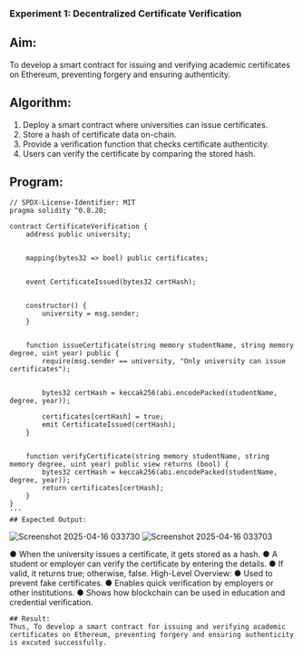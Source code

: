 ### Experiment 1: Decentralized Certificate Verification
## Aim:
  To develop a smart contract for issuing and verifying academic certificates on Ethereum, preventing forgery and ensuring authenticity.
## Algorithm:
1. Deploy a smart contract where universities can issue certificates.
2. Store a hash of certificate data on-chain.
3. Provide a verification function that checks certificate authenticity.
4. Users can verify the certificate by comparing the stored hash.
## Program:
```
// SPDX-License-Identifier: MIT
pragma solidity ^0.8.20;

contract CertificateVerification {
    address public university; 

    
    mapping(bytes32 => bool) public certificates;

    
    event CertificateIssued(bytes32 certHash);

    
    constructor() {
        university = msg.sender;
    }

   
    function issueCertificate(string memory studentName, string memory degree, uint year) public {
        require(msg.sender == university, "Only university can issue certificates");

        
        bytes32 certHash = keccak256(abi.encodePacked(studentName, degree, year));

        certificates[certHash] = true;
        emit CertificateIssued(certHash);
    }

    
    function verifyCertificate(string memory studentName, string memory degree, uint year) public view returns (bool) {
        bytes32 certHash = keccak256(abi.encodePacked(studentName, degree, year));
        return certificates[certHash];
    }
}
'''
## Expected Output:
```
![Screenshot 2025-04-16 033730](https://github.com/user-attachments/assets/afef3e39-c82d-47fa-bed8-8618227706ea)
![Screenshot 2025-04-16 033703](https://github.com/user-attachments/assets/2536c182-18e0-49f6-9dad-c7342a1ccce6)


● When the university issues a certificate, it gets stored as a hash.
● A student or employer can verify the certificate by entering the details.
● If valid, it returns true; otherwise, false.
High-Level Overview:
● Used to prevent fake certificates.
● Enables quick verification by employers or other institutions.
● Shows how blockchain can be used in education and credential verification.
```
## Result:
Thus, To develop a smart contract for issuing and verifying academic certificates on Ethereum, preventing forgery and ensuring authenticity is excuted successfully.
